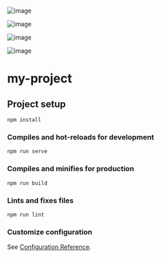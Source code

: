 ![image](https://github.com/user-attachments/assets/01ca3fa1-8eb5-4a9c-950f-9e7692befae8)

![image](https://github.com/user-attachments/assets/b75144f7-413a-494e-b3e0-70cea55f025a)

![image](https://github.com/user-attachments/assets/babf0558-28a6-4c4f-86d4-aa4192caa6a7)

![image](https://github.com/user-attachments/assets/b185c49c-c8e4-4d20-b8f8-0a061c7cbbf1)

# my-project

## Project setup
```
npm install
```

### Compiles and hot-reloads for development
```
npm run serve
```

### Compiles and minifies for production
```
npm run build
```

### Lints and fixes files
```
npm run lint
```

### Customize configuration
See [Configuration Reference](https://cli.vuejs.org/config/).
